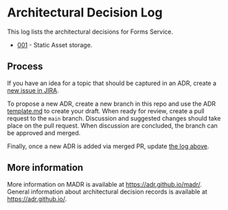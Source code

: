# Architectural Decision Log

This log lists the architectural decisions for Forms Service. 

- [001](https://github.com/18F/formsservice-adr/blob/main/001-static-assets.md) - Static Asset storage.

## Process

If you have an idea for a topic that should be captured in an ADR, create a [new issue in JIRA](https://cm-jira.usa.gov/).

To propose a new ADR, create a new branch in this repo and use the ADR [template.md](template.md) to create your draft. When ready for review, create a pull request to the `main` branch. Discussion and suggested changes should take place on the pull request. When discussion are concluded, the branch can be approved and merged.

Finally, once a new ADR is added via merged PR, update [the log above](#architectural-decision-log).

## More information

More information on MADR is available at <https://adr.github.io/madr/>.
General information about architectural decision records is available at <https://adr.github.io/>.
